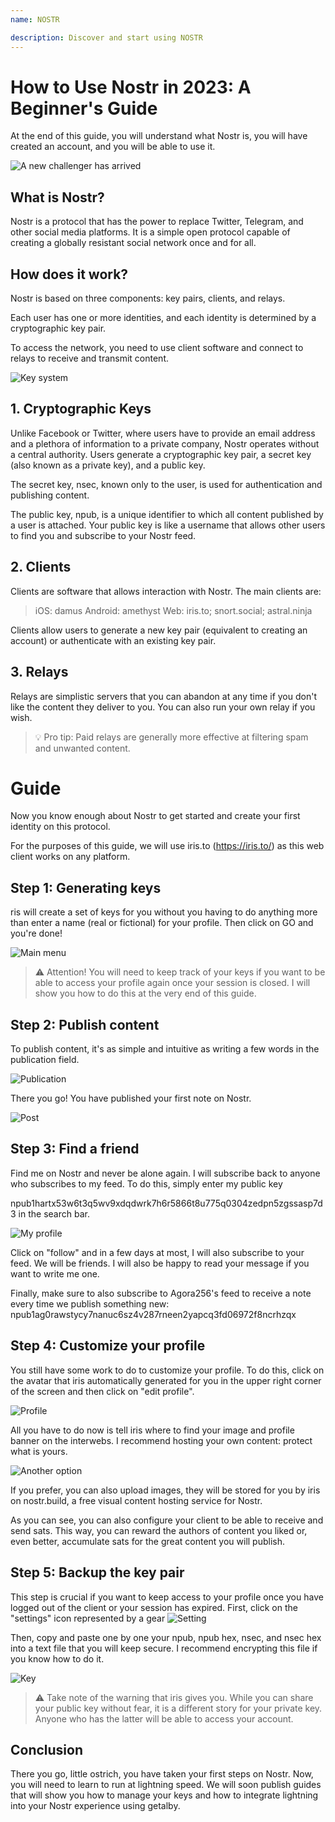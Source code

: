 ```yaml
---
name: NOSTR

description: Discover and start using NOSTR
---
```


# How to Use Nostr in 2023: A Beginner's Guide

At the end of this guide, you will understand what Nostr is, you will have created an account, and you will be able to use it.

![A new challenger has arrived](assets/1.jpeg)

## What is Nostr?

Nostr is a protocol that has the power to replace Twitter, Telegram, and other social media platforms. It is a simple open protocol capable of creating a globally resistant social network once and for all.

## How does it work?

Nostr is based on three components: key pairs, clients, and relays.

Each user has one or more identities, and each identity is determined by a cryptographic key pair.

To access the network, you need to use client software and connect to relays to receive and transmit content.

![Key system](assets/2.jpeg)

## 1. Cryptographic Keys

Unlike Facebook or Twitter, where users have to provide an email address and a plethora of information to a private company, Nostr operates without a central authority. Users generate a cryptographic key pair, a secret key (also known as a private key), and a public key.

The secret key, nsec, known only to the user, is used for authentication and publishing content.

The public key, npub, is a unique identifier to which all content published by a user is attached. Your public key is like a username that allows other users to find you and subscribe to your Nostr feed.

## 2. Clients

Clients are software that allows interaction with Nostr. The main clients are:

> iOS: damus
> Android: amethyst
> Web: iris.to; snort.social; astral.ninja

Clients allow users to generate a new key pair (equivalent to creating an account) or authenticate with an existing key pair.

## 3. Relays

Relays are simplistic servers that you can abandon at any time if you don't like the content they deliver to you. You can also run your own relay if you wish.

> 💡 Pro tip: Paid relays are generally more effective at filtering spam and unwanted content.

# Guide

Now you know enough about Nostr to get started and create your first identity on this protocol.

For the purposes of this guide, we will use iris.to (https://iris.to/) as this web client works on any platform.

## Step 1: Generating keys

ris will create a set of keys for you without you having to do anything more than enter a name (real or fictional) for your profile. Then click on GO and you're done!

![Main menu](assets/3.jpeg)

> ⚠️ Attention! You will need to keep track of your keys if you want to be able to access your profile again once your session is closed. I will show you how to do this at the very end of this guide.

## Step 2: Publish content

To publish content, it's as simple and intuitive as writing a few words in the publication field.

![Publication](assets/4.jpeg)

There you go! You have published your first note on Nostr.

![Post](assets/5.jpeg)

## Step 3: Find a friend

Find me on Nostr and never be alone again. I will subscribe back to anyone who subscribes to my feed. To do this, simply enter my public key

npub1hartx53w6t3q5wv9xdqdwrk7h6r5866t8u775q0304zedpn5zgssasp7d3 in the search bar.

![My profile](assets/6.jpeg)

Click on "follow" and in a few days at most, I will also subscribe to your feed. We will be friends. I will also be happy to read your message if you want to write me one.

Finally, make sure to also subscribe to Agora256's feed to receive a note every time we publish something new: npub1ag0rawstycy7nanuc6sz4v287rneen2yapcq3fd06972f8ncrhzqx

## Step 4: Customize your profile

You still have some work to do to customize your profile. To do this, click on the avatar that iris automatically generated for you in the upper right corner of the screen and then click on "edit profile".

![Profile](assets/7.jpeg)

All you have to do now is tell iris where to find your image and profile banner on the interwebs. I recommend hosting your own content: protect what is yours.

![Another option](assets/8.jpeg)

If you prefer, you can also upload images, they will be stored for you by iris on nostr.build, a free visual content hosting service for Nostr.

As you can see, you can also configure your client to be able to receive and send sats. This way, you can reward the authors of content you liked or, even better, accumulate sats for the great content you will publish.

## Step 5: Backup the key pair

This step is crucial if you want to keep access to your profile once you have logged out of the client or your session has expired.
First, click on the "settings" icon represented by a gear
![Setting](assets/9.jpeg)

Then, copy and paste one by one your npub, npub hex, nsec, and nsec hex into a text file that you will keep secure. I recommend encrypting this file if you know how to do it.

![Key](assets/10.jpeg)

> ⚠️ Take note of the warning that iris gives you. While you can share your public key without fear, it is a different story for your private key. Anyone who has the latter will be able to access your account.

## Conclusion

There you go, little ostrich, you have taken your first steps on Nostr. Now, you will need to learn to run at lightning speed. We will soon publish guides that will show you how to manage your keys and how to integrate lightning into your Nostr experience using getalby.
